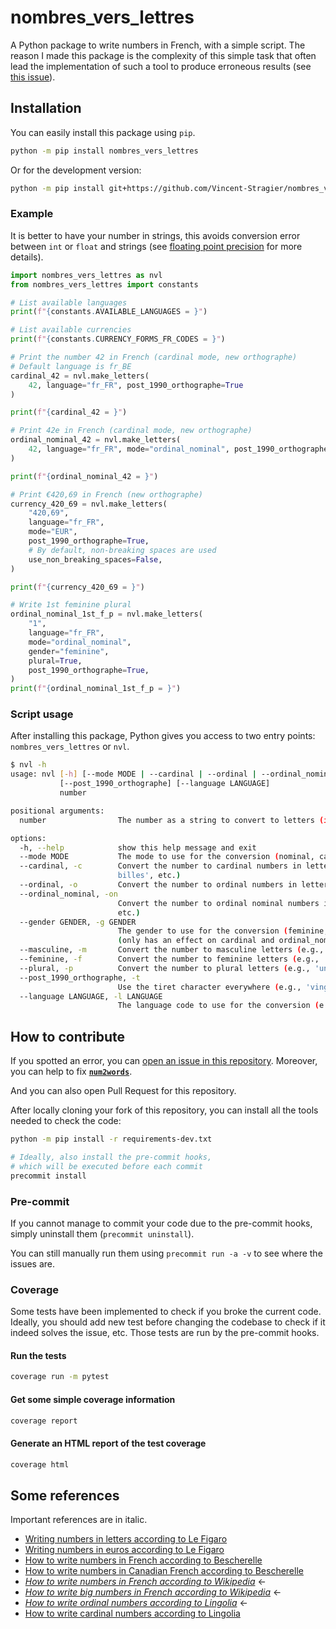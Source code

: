 # nombres_vers_lettres

A Python package to write numbers in French, with a simple script. The reason I made this package is the complexity of this simple task that often lead the implementation of such a tool to produce erroneous results (see [this issue](https://github.com/savoirfairelinux/num2words/issues/532)).

## Installation

You can easily install this package using `pip`.

```bash
python -m pip install nombres_vers_lettres
```

Or for the development version:

```bash
python -m pip install git+https://github.com/Vincent-Stragier/nombres_vers_lettres.git
```

### Example

It is better to have your number in strings, this avoids conversion error between `int` or `float` and strings (see [floating point precision](https://docs.python.org/3/tutorial/floatingpoint.html) for more details).

```python
import nombres_vers_lettres as nvl
from nombres_vers_lettres import constants

# List available languages
print(f"{constants.AVAILABLE_LANGUAGES = }")

# List available currencies
print(f"{constants.CURRENCY_FORMS_FR_CODES = }")

# Print the number 42 in French (cardinal mode, new orthographe)
# Default language is fr_BE
cardinal_42 = nvl.make_letters(
    42, language="fr_FR", post_1990_orthographe=True
)

print(f"{cardinal_42 = }")

# Print 42e in French (cardinal mode, new orthographe)
ordinal_nominal_42 = nvl.make_letters(
    42, language="fr_FR", mode="ordinal_nominal", post_1990_orthographe=True
)

print(f"{ordinal_nominal_42 = }")

# Print €420,69 in French (new orthographe)
currency_420_69 = nvl.make_letters(
    "420,69",
    language="fr_FR",
    mode="EUR",
    post_1990_orthographe=True,
    # By default, non-breaking spaces are used
    use_non_breaking_spaces=False,
)

print(f"{currency_420_69 = }")

# Write 1st feminine plural
ordinal_nominal_1st_f_p = nvl.make_letters(
    "1",
    language="fr_FR",
    mode="ordinal_nominal",
    gender="feminine",
    plural=True,
    post_1990_orthographe=True,
)
print(f"{ordinal_nominal_1st_f_p = }")

```

### Script usage

After installing this package, Python gives you access to two entry points: `nombres_vers_lettres` or `nvl`.

```bash
$ nvl -h
usage: nvl [-h] [--mode MODE | --cardinal | --ordinal | --ordinal_nominal] [--gender GENDER | --masculine | --feminine] [--plural]
           [--post_1990_orthographe] [--language LANGUAGE]
           number

positional arguments:
  number                The number as a string to convert to letters (in French)

options:
  -h, --help            show this help message and exit
  --mode MODE           The mode to use for the conversion (nominal, cardinal or ordinal)
  --cardinal, -c        Convert the number to cardinal numbers in letters (e.g., 'un chat', 'deux ânes', 'quatre-vingts chats', 'deux-cents
                        billes', etc.)
  --ordinal, -o         Convert the number to ordinal numbers in letters (e.g., 'la page un', 'la page quatre-vingt', 'la page deux-cent', etc.)
  --ordinal_nominal, -on
                        Convert the number to ordinal nominal numbers in letters (e.g., 'la quatre-vingtième page', 'la deux-centième page',
                        etc.)
  --gender GENDER, -g GENDER
                        The gender to use for the conversion (feminine, féminin, feminin, f or masculine, masculin, m), default is masculine
                        (only has an effect on cardinal and ordinal_nominal modes)
  --masculine, -m       Convert the number to masculine letters (e.g., 'un' -> 'un')
  --feminine, -f        Convert the number to feminine letters (e.g., 'un' -> 'une')
  --plural, -p          Convert the number to plural letters (e.g., 'un' -> 'uns'), only has an effect on cardinal and ordinal_nominal modes
  --post_1990_orthographe, -t
                        Use the tiret character everywhere (e.g., 'vingt-et-un')
  --language LANGUAGE, -l LANGUAGE
                        The language code to use for the conversion (e.g., fr_BE, fr_CD, fr_FR, fr_CA, fr_CH, fr_IT)
```

## How to contribute

If you spotted an error, you can [open an issue in this repository](https://github.com/Vincent-Stragier/nombres_vers_lettres/issues/new/choose). Moreover, you can help to fix [**`num2words`**](https://github.com/savoirfairelinux/num2words).

And you can also open Pull Request for this repository.

After locally cloning your fork of this repository, you can install all the tools needed to check the code:

```bash
python -m pip install -r requirements-dev.txt

# Ideally, also install the pre-commit hooks,
# which will be executed before each commit
precommit install
```

### Pre-commit

If you cannot manage to commit your code due to the pre-commit hooks, simply uninstall them (`precommit uninstall`).

You can still manually run them using `precommit run -a -v` to see where the issues are.

### Coverage

Some tests have been implemented to check if you broke the current code. Ideally, you should add new test before changing the codebase to check if it indeed solves the issue, etc. Those tests are run by the pre-commit hooks.

#### Run the tests

```bash
coverage run -m pytest
```

#### Get some simple coverage information

```bash
coverage report
```

#### Generate an HTML report of the test coverage

```bash
coverage html
```

## Some references

Important references are in italic.

- [Writing numbers in letters according to Le Figaro](https://leconjugueur.lefigaro.fr/frlesnombres.php)
- [Writing numbers in euros according to Le Figaro](https://leconjugueur.lefigaro.fr/frlesnombreseneuros.php)
- [How to write numbers in French according to Bescherelle](https://www.bescherelle.com/faq/comment-ecrire-les-nombres-en-lettres/)
- [How to write numbers in Canadian French according to Bescherelle](https://bescherelle.ca/ecriture-des-nombres/)
- [_How to write numbers in French according to Wikipedia_](https://fr.wikipedia.org/wiki/Nombres_en_fran%C3%A7ais#Apr%C3%A8s_la_virgule) ←
- [_How to write big numbers in French according to Wikipedia_](https://fr.wikipedia.org/wiki/Noms_des_grands_nombres) ←
- [_How to write ordinal numbers according to Lingolia_](https://francais.lingolia.com/fr/vocabulaire/nombres-date-et-heure/les-nombres-ordinaux) ←
- [How to write cardinal numbers according to Lingolia](https://francais.lingolia.com/fr/vocabulaire/nombres-date-et-heure/les-nombres-cardinaux)
